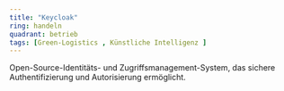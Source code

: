```yaml
---
title: "Keycloak"
ring: handeln
quadrant: betrieb
tags: [Green-Logistics , Künstliche Intelligenz ]
---
```


Open-Source-Identitäts- und Zugriffsmanagement-System, das sichere Authentifizierung und Autorisierung ermöglicht.
